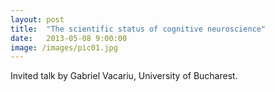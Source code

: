 ```yaml
---
layout: post
title:  "The scientific status of cognitive neuroscience"
date:   2013-05-08 9:00:00
image: /images/pic01.jpg
---
```


Invited talk by Gabriel Vacariu, University of Bucharest.
